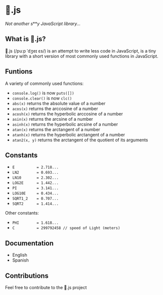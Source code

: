 # 💩.js
*Not another s****y JavaScript library...*

## What is 💩.js?
💩.js (/puːp ˈdʒeɪ ɛs/) is an attempt to write less code in JavaScript, is a tiny library with a short version of most commonly used functions in JavaScript.

## Funtions
A variety of commonly used functions:
- ```console.log()``` is now ```puts([])```
- ```console.clear()``` is now ```clc()```
- ```abs(x)``` returns the absolute value of a number
- ```acos(x)``` returns the arccosine of a number
- ```acosh(x)``` returns the hyperbolic arccosine of a number
- ```asin(x)``` returns the arcsine of a number
- ```asinh(x)``` returns the hyperbolic arcsine of a number
- ```atan(x)``` returns the arctangent of a number
- ```atanh(x)``` returns the hyperbolic arctangent of a number
- ```atan2(x, y)``` returns the arctangent of the quotient of its arguments

## Constants
- ```E 			= 2.718...```
- ```LN2 		= 0.693...```
- ```LN10 		= 2.302...```
- ```LOG2E 		= 1.442...```
- ```PI 		= 3.141...```
- ```LOG10E 	= 0.434...```
- ```SQRT1_2 	= 0.707...```
- ```SQRT2 		= 1.414...```

Other constants:
- ```PHI		= 1.618...```
- ```C			= 299792458 // speed of Light (meters)```

## Documentation
- English
- Spanish

## Contributions
Feel free to contribute to the 💩.js project
